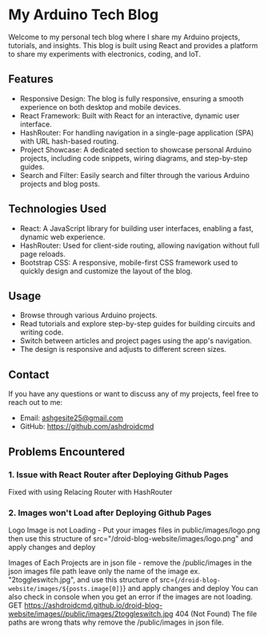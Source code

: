 # My Arduino Tech Blog
Welcome to my personal tech blog where I share my Arduino projects, tutorials, and insights. This blog is built using React and provides a platform to share my experiments with electronics, coding, and IoT.

## Features
- Responsive Design: The blog is fully responsive, ensuring a smooth experience on both desktop and mobile devices.
- React Framework: Built with React for an interactive, dynamic user interface.
- HashRouter: For handling navigation in a single-page application (SPA) with URL hash-based routing.
- Project Showcase: A dedicated section to showcase personal Arduino projects, including code snippets, wiring diagrams, and step-by-step guides.
- Search and Filter: Easily search and filter through the various Arduino projects and blog posts.

## Technologies Used
- React: A JavaScript library for building user interfaces, enabling a fast, dynamic web experience.
- HashRouter: Used for client-side routing, allowing navigation without full page reloads.
- Bootstrap CSS: A responsive, mobile-first CSS framework used to quickly design and customize the layout of the blog.

## Usage
- Browse through various Arduino projects.
- Read tutorials and explore step-by-step guides for building circuits and writing code.
- Switch between articles and project pages using the app's navigation.
- The design is responsive and adjusts to different screen sizes.

## Contact
If you have any questions or want to discuss any of my projects, feel free to reach out to me:
- Email: ashgesite25@gmail.com
- GitHub: https://github.com/ashdroidcmd


## Problems Encountered
### 1. Issue with React Router after Deploying Github Pages
Fixed with using Relacing Router with HashRouter

### 2. Images won't Load after Deploying Github Pages
Logo Image is not Loading - Put your images files in public/images/logo.png then use this structure of src="/droid-blog-website/images/logo.png" and apply changes and deploy

Images of Each Projects are in json file - remove the /public/images in the json images file path leave only the name of the image ex. "2toggleswitch.jpg", and use this structure of src={`/droid-blog-website/images/${posts.image[0]}`} and apply changes and deploy
You can also check in console when you get an error if the images are not loading. GET https://ashdroidcmd.github.io/droid-blog-website/images//public/images/2toggleswitch.jpg 404 (Not Found) The file paths are wrong thats why remove the /public/images in json file.
